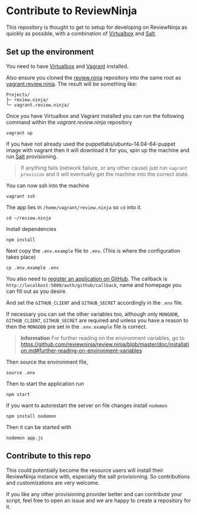 Contribute to ReviewNinja
=========================

This repository is thought to get to setup for developing on ReviewNinja as
quickly as possible, with a combination of
[Virtualbox](https://www.virtualbox.org/) and
[Salt](http://www.saltstack.com/).

Set up the environment
----------------------

You need to have [Virtualbox](https://www.virtualbox.org/) and
[Vagrant](https://www.vagrantup.com/) installed.

Also ensure you cloned the
[review.ninja](https://github.com/reviewninja/review.ninja/) repository into
the same root as
[vagrant.review.ninja](https://github.com/reviewninja/vagrant.review.ninja/).
The result will be something like:

    Projects/
    ├─ review.ninja/
    └─ vagrant.review.ninja/

Once you have Virtualbox and Vagrant installed you can run the following
command within the *vagrant.review.ninja* repository

	vagrant up

If you have not already used the puppetlabs/ubuntu-14.04-64-puppet image with
vagrant then it will download it for you, spin up the machine and run
[Salt](http://www.saltstack.com/) provisioning.

> If anything fails (network failure, or any other cause) just run `vagrant
> provision` and it will eventually get the machine into the correct state.

You can now ssh into the machine

	vagrant ssh

The app lies in `/home/vagrant/review.ninja` so `cd` into it.

	cd ~/review.ninja

Install dependencies

	npm install

Next copy the `.env.example` file to `.env`. (This is where the configuration
takes place)

	cp .env.example .env

You also need to [register an application on
GitHub](https://github.com/settings/applications/new). The callback is
`http://localhost:5000/auth/github/callback`, name and homepage you can fill
out as you desire.

And set the `GITHUB_CLIENT` and `GITHUB_SECRET` accordingly in the `.env` file.

If necessary you can set the other variables too, although only `MONGODB`,
`GITHUB_CLIENT`, `GITHUB_SECRET` are required and unless you have a reason to
then the `MONGODB` pre set in the `.env.example` file is correct.

> **Information** 
> For further reading on the environment variables, go to https://github.com/reviewninja/review.ninja/blob/master/doc/installation.md#further-reading-on-environment-variables

Then source the environment file,

	source .env

Then to start the application run

	npm start
	
If you want to autorestart the server on file changes install `nodemon`

	npm install nodemon
	
Then it can be started with

	nodemon app.js

Contribute to this repo
-----------------------

This could potentially become the resource users will install their ReviewNinja
instance with, especially the salt provisioning. So contributions and
customizations are very welcome.

If you like any other provisioning provider better and can contribute your
script, feel free to open an issue and we are happy to create a repository for
it.
